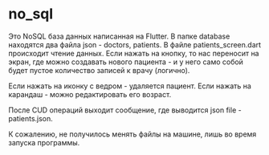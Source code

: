 # no_sql
Это NoSQL база данных написанная на Flutter. В папке database находятся два файла json - doctors, patients. В файле patients_screen.dart происходит чтение данных. Если нажать на кнопку, то нас переносит на экран, где можно создавать нового пациента - и у него само собой будет пустое количество записей к врачу (логично).

Если нажать на иконку с ведром - удаляется пациент. Если нажать на карандаш - можно редактировать его возраст.

После CUD операций выходит сообщение, где выводится json file - patients.json.

К сожалению, не получилось менять файлы на машине, лишь во время запуска программы.